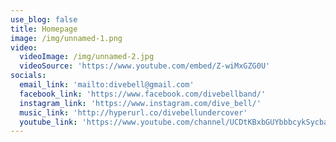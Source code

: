 ```yaml
---
use_blog: false
title: Homepage
image: /img/unnamed-1.png
video:
  videoImage: /img/unnamed-2.jpg
  videoSource: 'https://www.youtube.com/embed/Z-wiMxGZG0U'
socials:
  email_link: 'mailto:divebell@gmail.com'
  facebook_link: 'https://www.facebook.com/divebellband/'
  instagram_link: 'https://www.instagram.com/dive_bell/'
  music_link: 'http://hyperurl.co/divebellundercover'
  youtube_link: 'https://www.youtube.com/channel/UCDtKBxbGUYbbbcykSycbayA'
---
```


